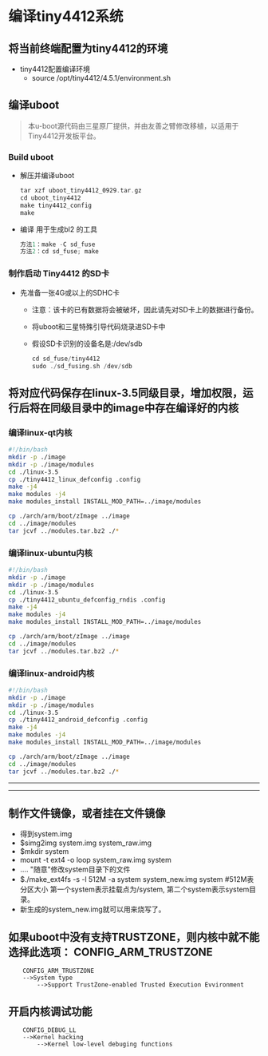 # 编译tiny4412系统

## 将当前终端配置为tiny4412的环境

* tiny4412配置编译环境
  * source /opt/tiny4412/4.5.1/environment.sh

## 编译uboot

> 本u-boot源代码由三星原厂提供，并由友善之臂修改移植，以适用于Tiny4412开发板平台。

### Build uboot
  
* 解压并编译uboot

  ```C
  tar xzf uboot_tiny4412_0929.tar.gz
  cd uboot_tiny4412
  make tiny4412_config
  make
  ```

* 编译 用于生成bl2 的工具

  ```C
  方法1：make -C sd_fuse
  方法2：cd sd_fuse; make
  ```

### 制作启动 Tiny4412 的SD卡

* 先准备一张4G或以上的SDHC卡
  * 注意：该卡的已有数据将会被破坏，因此请先对SD卡上的数据进行备份。
  * 将uboot和三星特殊引导代码烧录进SD卡中
  * 假设SD卡识别的设备名是:/dev/sdb

    ```C
    cd sd_fuse/tiny4412
    sudo ./sd_fusing.sh /dev/sdb
    ```

## 将对应代码保存在linux-3.5同级目录，增加权限，运行后将在同级目录中的image中存在编译好的内核

### 编译linux-qt内核

```bash
#!/bin/bash
mkdir -p ./image
mkdir -p ./image/modules
cd ./linux-3.5
cp ./tiny4412_linux_defconfig .config
make -j4
make modules -j4
make modules_install INSTALL_MOD_PATH=../image/modules

cp ./arch/arm/boot/zImage ../image
cd ../image/modules
tar jcvf ../modules.tar.bz2 ./*
```

### 编译linux-ubuntu内核

```bash
#!/bin/bash
mkdir -p ./image
mkdir -p ./image/modules
cd ./linux-3.5
cp ./tiny4412_ubuntu_defconfig_rndis .config
make -j4
make modules -j4
make modules_install INSTALL_MOD_PATH=../image/modules

cp ./arch/arm/boot/zImage ../image
cd ../image/modules
tar jcvf ../modules.tar.bz2 ./*
```

### 编译linux-android内核

```bash
#!/bin/bash
mkdir -p ./image
mkdir -p ./image/modules
cd ./linux-3.5
cp ./tiny4412_android_defconfig .config
make -j4
make modules -j4
make modules_install INSTALL_MOD_PATH=../image/modules

cp ./arch/arm/boot/zImage ../image
cd ../image/modules
tar jcvf ../modules.tar.bz2 ./*
```

**************************************************************************************
**************************************************************************************

## 制作文件镜像，或者挂在文件镜像

* 得到system.img
* $simg2img  system.img  system_raw.img
* $mkdir  system
* mount -t ext4 -o loop system_raw.img system
* .... "随意"修改system目录下的文件
* $./make_ext4fs -s -l 512M -a system system_new.img system    #512M表分区大小 第一个system表示挂载点为/system, 第二个system表示system目录。
* 新生成的system_new.img就可以用来烧写了。

## 如果uboot中没有支持TRUSTZONE，则内核中就不能选择此选项： CONFIG_ARM_TRUSTZONE

```text
    CONFIG_ARM_TRUSTZONE
    -->System type
        -->Support TrustZone-enabled Trusted Execution Evvironment
```

## 开启内核调试功能

```text
    CONFIG_DEBUG_LL
    -->Kernel hacking
        -->Kernel low-level debuging functions
```

